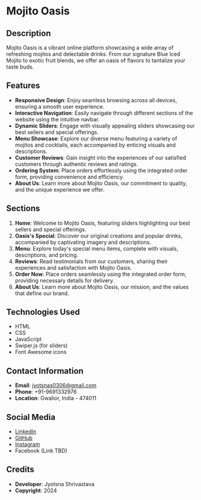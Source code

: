 # Mojito Oasis

## Description
Mojito Oasis is a vibrant online platform showcasing a wide array of refreshing mojitos and delectable drinks. From our signature Blue Iced Mojito to exotic fruit blends, we offer an oasis of flavors to tantalize your taste buds.

## Features
- **Responsive Design**: Enjoy seamless browsing across all devices, ensuring a smooth user experience.
- **Interactive Navigation**: Easily navigate through different sections of the website using the intuitive navbar.
- **Dynamic Sliders**: Engage with visually appealing sliders showcasing our best sellers and special offerings.
- **Menu Showcase**: Explore our diverse menu featuring a variety of mojitos and cocktails, each accompanied by enticing visuals and descriptions.
- **Customer Reviews**: Gain insight into the experiences of our satisfied customers through authentic reviews and ratings.
- **Ordering System**: Place orders effortlessly using the integrated order form, providing convenience and efficiency.
- **About Us**: Learn more about Mojito Oasis, our commitment to quality, and the unique experience we offer.

## Sections
1. **Home**: Welcome to Mojito Oasis, featuring sliders highlighting our best sellers and special offerings.
2. **Oasis's Special**: Discover our original creations and popular drinks, accompanied by captivating imagery and descriptions.
3. **Menu**: Explore today's special menu items, complete with visuals, descriptions, and pricing.
4. **Reviews**: Read testimonials from our customers, sharing their experiences and satisfaction with Mojito Oasis.
5. **Order Now**: Place orders seamlessly using the integrated order form, providing necessary details for delivery.
6. **About Us**: Learn more about Mojito Oasis, our mission, and the values that define our brand.

## Technologies Used
- HTML
- CSS
- JavaScript
- Swiper.js (for sliders)
- Font Awesome icons

## Contact Information
- **Email**: jyotsnas0306@gmail.com
- **Phone**: +91-9691332976
- **Location**: Gwalior, India - 474011

## Social Media
- [LinkedIn](https://www.linkedin.com/in/jyostna-shrivastava-78b5192b2)
- [GitHub](https://github.com/jyotsna030)
- [Instagram](https://www.instagram.com/jyotsnas03?igsh=MTRnZGxncmZycnJsNw==)
- Facebook (Link TBD)

## Credits
- **Developer**: Jyotsna Shrivastava
- **Copyright**: 2024

